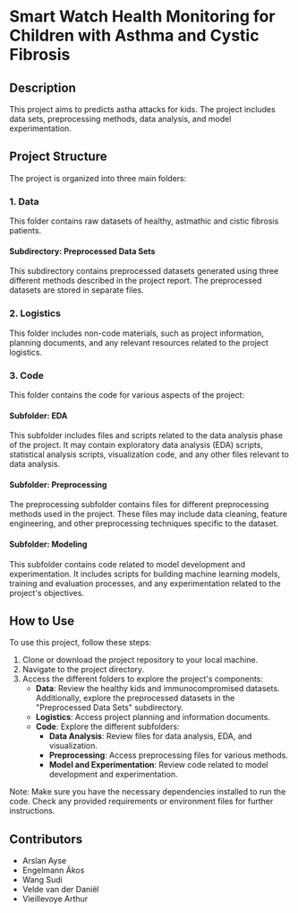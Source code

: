 # Smart Watch Health Monitoring for Children with Asthma and Cystic Fibrosis

## Description
This project aims to predicts astha attacks for kids. The project includes data sets, preprocessing methods, data analysis, and model experimentation.

## Project Structure
The project is organized into three main folders:

### 1. Data
This folder contains raw datasets of healthy, astmathic and cistic fibrosis patients.

#### Subdirectory: Preprocessed Data Sets
This subdirectory contains preprocessed datasets generated using three different methods described in the project report. The preprocessed datasets are stored in separate files.

### 2. Logistics
This folder includes non-code materials, such as project information, planning documents, and any relevant resources related to the project logistics.

### 3. Code
This folder contains the code for various aspects of the project:

#### Subfolder: EDA
This subfolder includes files and scripts related to the data analysis phase of the project. It may contain exploratory data analysis (EDA) scripts, statistical analysis scripts, visualization code, and any other files relevant to data analysis.

#### Subfolder: Preprocessing
The preprocessing subfolder contains files for different preprocessing methods used in the project. These files may include data cleaning, feature engineering, and other preprocessing techniques specific to the dataset.

#### Subfolder: Modeling
This subfolder contains code related to model development and experimentation. It includes scripts for building machine learning models, training and evaluation processes, and any experimentation related to the project's objectives.

## How to Use
To use this project, follow these steps:

1. Clone or download the project repository to your local machine.
2. Navigate to the project directory.
3. Access the different folders to explore the project's components:
   - **Data**: Review the healthy kids and immunocompromised datasets. Additionally, explore the preprocessed datasets in the "Preprocessed Data Sets" subdirectory.
   - **Logistics**: Access project planning and information documents.
   - **Code**: Explore the different subfolders:
     - **Data Analysis**: Review files for data analysis, EDA, and visualization.
     - **Preprocessing**: Access preprocessing files for various methods.
     - **Model and Experimentation**: Review code related to model development and experimentation.

Note: Make sure you have the necessary dependencies installed to run the code. Check any provided requirements or environment files for further instructions.

## Contributors
- Arslan Ayse
- Engelmann Ákos
- Wang Sudi
- Velde van der Daniël
- Vieillevoye Arthur

